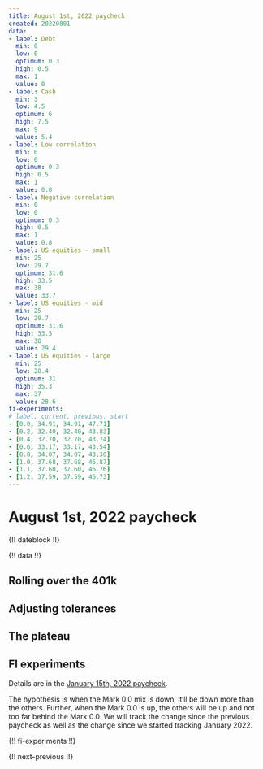 ```yaml
---
title: August 1st, 2022 paycheck
created: 20220801
data:
- label: Debt
  min: 0
  low: 0
  optimum: 0.3
  high: 0.5
  max: 1
  value: 0
- label: Cash
  min: 3
  low: 4.5
  optimum: 6
  high: 7.5
  max: 9
  value: 5.4
- label: Low correlation
  min: 0
  low: 0
  optimum: 0.3
  high: 0.5
  max: 1
  value: 0.8
- label: Negative correlation
  min: 0
  low: 0
  optimum: 0.3
  high: 0.5
  max: 1
  value: 0.8
- label: US equities - small
  min: 25
  low: 29.7
  optimum: 31.6
  high: 33.5
  max: 38
  value: 33.7
- label: US equities - mid
  min: 25
  low: 29.7
  optimum: 31.6
  high: 33.5
  max: 38
  value: 29.4
- label: US equities - large
  min: 25
  low: 28.4
  optimum: 31
  high: 35.3
  max: 37
  value: 28.6
fi-experiments:
# label, current, previous, start
- [0.0, 34.91, 34.91, 47.71]
- [0.2, 32.40, 32.40, 43.83]
- [0.4, 32.70, 32.70, 43.74]
- [0.6, 33.17, 33.17, 43.54]
- [0.8, 34.07, 34.07, 43.36]
- [1.0, 37.68, 37.68, 46.87]
- [1.1, 37.60, 37.60, 46.76]
- [1.2, 37.59, 37.59, 46.73]
---
```


# August 1st, 2022 paycheck

{!! dateblock !!}

{!! data !!}







## Rolling over the 401k


## Adjusting tolerances



## The plateau



## FI experiments

Details are in the [January 15th, 2022 paycheck](https://joshbruce.com/finances/building-wealth-paycheck-to-paycheck/20220115/#fi-experiments).

The hypothesis is when the Mark 0.0 mix is down, it‘ll be down more than the others. Further, when the Mark 0.0 is up, the others will be up and not too far behind the Mark 0.0. We will track the change since the previous paycheck as well as the change since we started tracking January 2022.

{!! fi-experiments !!}

{!! next-previous !!}
